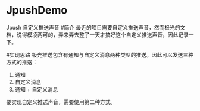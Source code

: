 # JpushDemo
Jpush 自定义推送声音
#简介
最近的项目需要自定义推送声音，然而极光的文档，说得模凌两可的，弄来弄去整了一天才搞好这个自定义推送声音，因此记录一下。

#实现思路
极光推送包含有通知与自定义消息两种类型的推送。因此可以发送三种方式的推送：

1. 通知
2. 自定义消息
3. 通知 + 自定义消息

要实现自定义推送声音，需要使用第二种方式。
